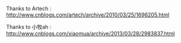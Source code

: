 Thanks to Artech : http://www.cnblogs.com/artech/archive/2010/03/25/1696205.html

Thanks to 小牧ah : http://www.cnblogs.com/xiaomua/archive/2013/03/28/2983837.html
